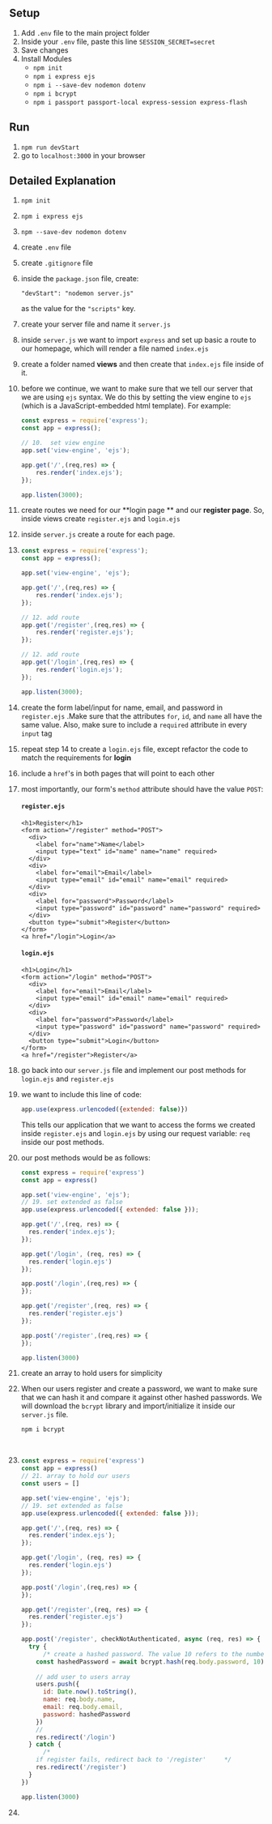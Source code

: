 ## Setup

1. Add `.env` file to the main project folder
2. Inside your `.env` file, paste this line `SESSION_SECRET=secret`
3. Save changes
4. Install Modules
    - `npm init`
    - `npm i express ejs`
    - `npm i --save-dev nodemon dotenv`
    - `npm i bcrypt`
    - `npm i passport passport-local express-session express-flash`

## Run

1. `npm run devStart`
2. go to `localhost:3000` in your browser


## Detailed Explanation

1. `npm init` 

2. `npm i express ejs`

3. `npm --save-dev nodemon dotenv`

4. create `.env` file 

5. create `.gitignore` file

6. inside the `package.json` file, create:

   `"devStart": "nodemon server.js"` 

   as the value for the `"scripts"` key.

7. create your server file and name it `server.js`

8. inside `server.js` we want to import `express` and set up basic a route to our homepage, which will render a file named `index.ejs` 

9. create a folder named **views** and then create that `index.ejs` file inside of it.

10. before we continue, we want to make sure that we tell our server that we are using `ejs` syntax. We do this by setting the view engine to `ejs` (which is a JavaScript-embedded html template). For example:

    ```javascript
    const express = require('express');
    const app = express();
    
    // 10.	set view engine
    app.set('view-engine', 'ejs');
    
    app.get('/',(req,res) => {
        res.render('index.ejs');
    });
    
    app.listen(3000);
    ```

11. create routes we need for our **login page ** and our **register page**. So, inside views create `register.ejs` and `login.ejs`

12. inside `server.js` create a route for each page.

13. ```js
    const express = require('express');
    const app = express();
    
    app.set('view-engine', 'ejs');
    
    app.get('/',(req,res) => {
        res.render('index.ejs');
    });
    
    // 12. add route
    app.get('/register',(req,res) => {
        res.render('register.ejs');
    });
    
    // 12. add route
    app.get('/login',(req,res) => {
        res.render('login.ejs');
    });
    
    app.listen(3000);
    ```

14. create the form label/input for name, email, and password in `register.ejs` .Make sure that the attributes `for`,  `id`, and `name` all have the same value. Also, make sure to include a `required` attribute in every `input` tag

15. repeat step 14 to create a `login.ejs` file, except refactor the code to match the requirements for **login**

16. include a `href`'s in both pages that will point to each other

17. most importantly, our form's `method` attribute should have the value `POST`:

    #### **`register.ejs`**

    ```ejs
    <h1>Register</h1>
    <form action="/register" method="POST">
      <div>
        <label for="name">Name</label>
        <input type="text" id="name" name="name" required>
      </div>
      <div>
        <label for="email">Email</label>
        <input type="email" id="email" name="email" required>
      </div>
      <div>
        <label for="password">Password</label>
        <input type="password" id="password" name="password" required>
      </div>
      <button type="submit">Register</button>
    </form> 
    <a href="/login">Login</a>
    ```

    #### **`login.ejs`**

    ```ejs
    <h1>Login</h1>
    <form action="/login" method="POST">
      <div>
        <label for="email">Email</label>
        <input type="email" id="email" name="email" required>
      </div>
      <div>
        <label for="password">Password</label>
        <input type="password" id="password" name="password" required>
      </div>
      <button type="submit">Login</button>
    </form>
    <a href="/register">Register</a>
    ```

18. go back into our `server.js` file and implement our post methods for `login.ejs` and `register.ejs`

19. we want to include this line of code: 

    ```js
    app.use(express.urlencoded({extended: false)})
    ```

    This tells our application that we want to access the forms we created inside `register.ejs` and `login.ejs` by using our request variable: `req` inside our post methods.

20. our post methods would be as follows:

    ```js
    const express = require('express')
    const app = express()
    
    app.set('view-engine', 'ejs');
    // 19. set extended as false 
    app.use(express.urlencoded({ extended: false }));
    
    app.get('/',(req, res) => {
      res.render('index.ejs');
    });
    
    app.get('/login', (req, res) => {
      res.render('login.ejs')
    });
    
    app.post('/login',(req,res) => {  
    });
    
    app.get('/register',(req, res) => {
      res.render('register.ejs')
    });
    
    app.post('/register',(req,res) => {   
    });
    
    app.listen(3000)
    ```

21. create an array to hold users for simplicity

22. When our users register and create a password, we want to make sure that we can hash it and compare it against other hashed passwords. We will download the `bcrypt` library and import/initialize it inside our `server.js` file.

    

    `npm i bcrypt`

    ​	

23. ```js
    const express = require('express')
    const app = express()
    // 21. array to hold our users
    const users = []
    
    app.set('view-engine', 'ejs');
    // 19. set extended as false 
    app.use(express.urlencoded({ extended: false }));
    
    app.get('/',(req, res) => {
      res.render('index.ejs');
    });
    
    app.get('/login', (req, res) => {
      res.render('login.ejs')
    });
    
    app.post('/login',(req,res) => {  
    });
    
    app.get('/register',(req, res) => {
      res.render('register.ejs')
    });
    
    app.post('/register', checkNotAuthenticated, async (req, res) => {
      try {
          /* create a hashed password. The value 10 refers to the number of times we want to generate a hash */
        const hashedPassword = await bcrypt.hash(req.body.password, 10)
        
        // add user to users array
        users.push({
          id: Date.now().toString(),
          name: req.body.name,
          email: req.body.email,
          password: hashedPassword
        })
        // 
        res.redirect('/login')
      } catch {
          /* 
        if register fails, redirect back to '/register' 	*/
        res.redirect('/register')
      }
    })
    
    app.listen(3000)
    ```

24. 
